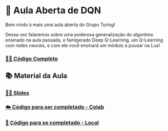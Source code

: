 # 🚀 Aula Aberta de DQN 

Bem vindo à mais uma aula aberta do Grupo Turing!

Dessa vez falaremos sobre uma poderosa generalização do algoritmo ensinado na aula passada, o famigerado Deep Q-Learning, um Q-Learning com redes neurais, e com ele você ensinará um módulo a pousar na Lua!

### [👨‍💻 Código Completo](./Código%20Completo/Lunar-Lander-DQN.ipynb)

## 📚 Material da Aula

### [👩‍🏫 Slides](#TODO)

### [☁️ Código para ser completado - Colab](https://colab.research.google.com/github/GrupoTuring/Aula-Aberta-DQN/blob/main/C%C3%B3digo%20Para%20Completar/Lunar-Lander-DQN-Aula.ipynb)

### [📝 Código para se completado - Local](https://github.com/GrupoTuring/Aula-Aberta-DQN/blob/main/C%C3%B3digo%20Para%20Completar/Lunar-Lander-DQN-Aula.ipynb)